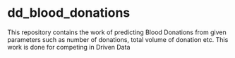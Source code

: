 # dd_blood_donations
This repository contains the work of predicting Blood Donations from given parameters such as number of donations, total volume of donation etc. This work is done for competing in Driven Data
